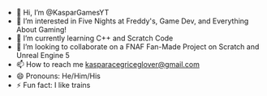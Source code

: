 - 👋 Hi, I’m @KasparGamesYT
- 👀 I’m interested in Five Nights at Freddy's, Game Dev, and Everything About Gaming!
- 🌱 I’m currently learning C++ and Scratch Code
- 💞️ I’m looking to collaborate on a FNAF Fan-Made Project on Scratch and Unreal Engine 5
- 📫 How to reach me kasparacegriceglover@gmail.com
- 😄 Pronouns: He/Him/His
- ⚡ Fun fact: I like trains

<!---
KasparGamesYT/KasparGamesYT is a ✨ special ✨ repository because its `README.md` (this file) appears on your GitHub profile.
You can click the Preview link to take a look at your changes.
--->

